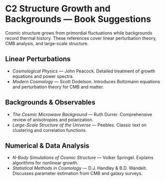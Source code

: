 # C2 Structure Growth and Backgrounds — Book Suggestions

Cosmic structure grows from primordial fluctuations while backgrounds record thermal history. These references cover linear perturbation theory, CMB analysis, and large-scale structure.

## Linear Perturbations
- *Cosmological Physics* — John Peacock. Detailed treatment of growth equations and power spectra.
- *Modern Cosmology* — Scott Dodelson. Introduces Boltzmann equations and perturbation theory for CMB and matter.

## Backgrounds & Observables
- *The Cosmic Microwave Background* — Ruth Durrer. Comprehensive review of anisotropies and polarization.
- *Large-Scale Structure of the Universe* — Peebles. Classic text on clustering and correlation functions.

## Numerical & Data Analysis
- *N-Body Simulations of Cosmic Structure* — Volker Springel. Explains algorithms for nonlinear growth.
- *Statistical Methods in Cosmology* — D.J. Handley & B.D. Wandelt. Discusses parameter estimation from CMB and galaxy surveys.
